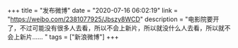 +++
title = "发布微博"
date = "2020-07-16 06:02:19"
link = "https://weibo.com/2381077925/Jbszy8WCD"
description = "电影院要开了，不过可能没有很多人去看，所以不会上新片，所以就没什么人去看，所以就不会上新片…… "
tags = ["新浪微博"]
+++
